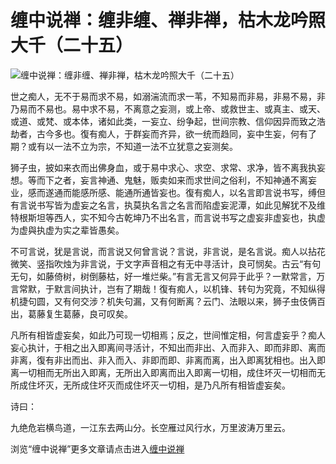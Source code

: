 缠中说禅：缠非缠、禅非禅，枯木龙吟照大千（二十五）
====





![缠中说禅：缠非缠、禅非禅，枯木龙吟照大千（二十五）](http://simg.sinajs.cn/blog7style/images/common/sg_trans.gif)





世之痴人，无不于易而求不易，如溺湍流而求一苇，不知易而非易，非易不易，非乃易而不易也。易中求不易，不离意之妄测，或上帝、或救世主、或真主、或天、或道、或梵、或本体，诸如此类，一妄立、纷争起，世间宗教、信仰因异而致之浩劫者，古今多也。復有痴人，于群妄而齐异，欲一统而趋同，妄中生妄，何有了期？或有以一法不立为宗，不知道一法不立犹意之妄测矣。

狮子虫，披如来衣而出佛身血，或于易中求心、求空、求常、求净，皆不离我执妄想。等而下之者，妄言神通、鬼魅，贩卖如来而求世间之俗利，不知神通不离妄业，感而遂通而能感所感、能通所通皆妄也。復有痴人，以名言即言说书写，缚但有言说书写皆为虚妄之名言，执莫执名言之名言而陷虚妄泥潭，如此见解犹不及维特根斯坦等西人，实不知今古乾坤乃不出名言，而言说书写之虚妄非虚妄也，执虚为虚與执虚为实之辈皆愚矣。

不可言说，犹是言说，而言说又何曾言说？言说，非言说，是名言说。痴人以拈花微笑、竖指吹烛为非言说，于文字声音相之有无中寻活计，良可悯矣。古云“有句无句，如藤倚树，树倒藤枯，好一堆烂柴。”有言无言又何异于此乎？一默常言，万言常默，于默言间执计，岂有了期哉！復有痴人，以机锋、转句为究竟，不知纵得机捷句圆，又有何交涉？机失句漏，又有何断离？云门、法眼以来，狮子虫伎俩百出，葛藤复生葛藤，良可叹矣。

凡所有相皆虚妄矣，如此乃可现一切相焉；反之，世间惟定相，何言虚妄乎？痴人妄心执计，于相之出入即离间寻活计，不知出而非出、入而非入、即而非即、离而非离，復有非出而出、非入而入、非即而即、非离而离，出入即离犹相也。出入即离一切相而无所出入即离，无所出入即离而出入即离一切相，成住坏灭一切相而无所成住坏灭，无所成住坏灭而成住坏灭一切相，是乃凡所有相皆虚妄矣。

诗曰：

九绝危岩横鸟道，一江东去两山分。长空雁过风行水，万里波涛万里云。

浏览“缠中说禅”更多文章请点击进入[缠中说禅](http://blog.sina.com.cn/m/chzhshch)
